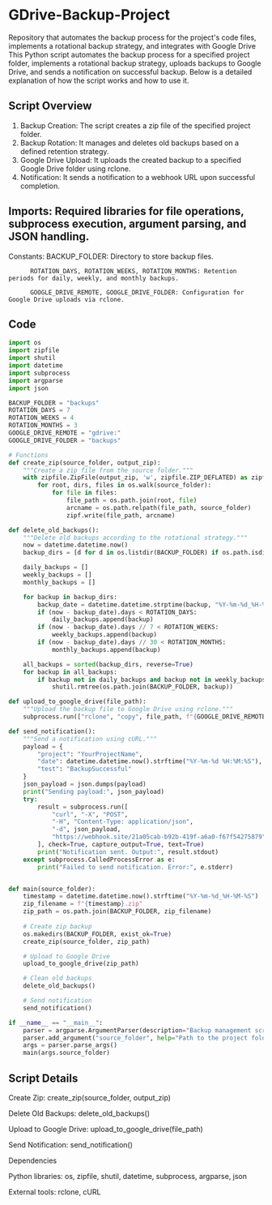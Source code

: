 # GDrive-Backup-Project
Repository that automates the backup process for the project's code files, implements a rotational backup strategy, and integrates with Google Drive
This Python script automates the backup process for a specified project folder, implements a rotational backup strategy, uploads backups to Google Drive, and sends a notification on successful backup. Below is a detailed explanation of how the script works and how to use it.

## Script Overview
1. Backup Creation:
The script creates a zip file of the specified project folder.
2. Backup Rotation:
It manages and deletes old backups based on a defined retention strategy.
3. Google Drive Upload:
It uploads the created backup to a specified Google Drive folder using rclone.
4. Notification:
It sends a notification to a webhook URL upon successful completion.
## Imports: Required libraries for file operations, subprocess execution, argument parsing, and JSON handling.
Constants:
          BACKUP_FOLDER: Directory to store backup files.
          
          ROTATION_DAYS, ROTATION_WEEKS, ROTATION_MONTHS: Retention periods for daily, weekly, and monthly backups.
          
          GOOGLE_DRIVE_REMOTE, GOOGLE_DRIVE_FOLDER: Configuration for Google Drive uploads via rclone.


## Code
```python
import os
import zipfile
import shutil
import datetime
import subprocess
import argparse
import json

BACKUP_FOLDER = "backups"
ROTATION_DAYS = 7
ROTATION_WEEKS = 4
ROTATION_MONTHS = 3
GOOGLE_DRIVE_REMOTE = "gdrive:"
GOOGLE_DRIVE_FOLDER = "backups"

# Functions
def create_zip(source_folder, output_zip):
    """Create a zip file from the source folder."""
    with zipfile.ZipFile(output_zip, 'w', zipfile.ZIP_DEFLATED) as zipf:
        for root, dirs, files in os.walk(source_folder):
            for file in files:
                file_path = os.path.join(root, file)
                arcname = os.path.relpath(file_path, source_folder)
                zipf.write(file_path, arcname)

def delete_old_backups():
    """Delete old backups according to the rotational strategy."""
    now = datetime.datetime.now()
    backup_dirs = [d for d in os.listdir(BACKUP_FOLDER) if os.path.isdir(os.path.join(BACKUP_FOLDER, d))]

    daily_backups = []
    weekly_backups = []
    monthly_backups = []

    for backup in backup_dirs:
        backup_date = datetime.datetime.strptime(backup, "%Y-%m-%d_%H-%M-%S")
        if (now - backup_date).days < ROTATION_DAYS:
            daily_backups.append(backup)
        if (now - backup_date).days // 7 < ROTATION_WEEKS:
            weekly_backups.append(backup)
        if (now - backup_date).days // 30 < ROTATION_MONTHS:
            monthly_backups.append(backup)

    all_backups = sorted(backup_dirs, reverse=True)
    for backup in all_backups:
        if backup not in daily_backups and backup not in weekly_backups and backup not in monthly_backups:
            shutil.rmtree(os.path.join(BACKUP_FOLDER, backup))

def upload_to_google_drive(file_path):
    """Upload the backup file to Google Drive using rclone."""
    subprocess.run(["rclone", "copy", file_path, f"{GOOGLE_DRIVE_REMOTE}/{GOOGLE_DRIVE_FOLDER}"], check=True)

def send_notification():
    """Send a notification using cURL."""
    payload = {
        "project": "YourProjectName",
        "date": datetime.datetime.now().strftime("%Y-%m-%d %H:%M:%S"),
        "test": "BackupSuccessful"
    }
    json_payload = json.dumps(payload)
    print("Sending payload:", json_payload)
    try:
        result = subprocess.run([
            "curl", "-X", "POST",
            "-H", "Content-Type: application/json",
            "-d", json_payload,
            "https://webhook.site/21a05cab-b92b-419f-a6a0-f67f54275879"
        ], check=True, capture_output=True, text=True)
        print("Notification sent. Output:", result.stdout)
    except subprocess.CalledProcessError as e:
        print("Failed to send notification. Error:", e.stderr)


def main(source_folder):
    timestamp = datetime.datetime.now().strftime("%Y-%m-%d_%H-%M-%S")
    zip_filename = f"{timestamp}.zip"
    zip_path = os.path.join(BACKUP_FOLDER, zip_filename)
    
    # Create zip backup
    os.makedirs(BACKUP_FOLDER, exist_ok=True)
    create_zip(source_folder, zip_path)

    # Upload to Google Drive
    upload_to_google_drive(zip_path)

    # Clean old backups
    delete_old_backups()

    # Send notification
    send_notification()

if __name__ == "__main__":
    parser = argparse.ArgumentParser(description="Backup management script")
    parser.add_argument("source_folder", help="Path to the project folder to be backed up")
    args = parser.parse_args()
    main(args.source_folder)

```


## Script Details
Create Zip: create_zip(source_folder, output_zip)

Delete Old Backups: delete_old_backups()

Upload to Google Drive: upload_to_google_drive(file_path)

Send Notification: send_notification()

Dependencies

Python libraries: os, zipfile, shutil, datetime, subprocess, argparse, json

External tools: rclone, cURL



